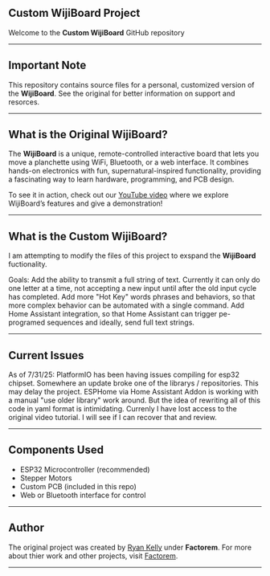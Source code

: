 ## Custom WijiBoard Project

Welcome to the **Custom WijiBoard** GitHub repository

---

## Important Note

This repository contains source files for a personal, customized version of the **WijiBoard**. See the original for better information on support and resorces.

---

## What is the Original WijiBoard?

The **WijiBoard** is a unique, remote-controlled interactive board that lets you move a planchette using WiFi, Bluetooth, or a web interface. It combines hands-on electronics with fun, supernatural-inspired functionality, providing a fascinating way to learn hardware, programming, and PCB design.

To see it in action, check out our [YouTube video](https://youtu.be/cnTcyXp5cuc?si=UInx9ra7MZg4BWGi) where we explore WijiBoard’s features and give a demonstration!

---

## What is the Custom WijiBoard?

I am attempting to modify the files of this project to exspand the **WijiBoard** fuctionality.

Goals:
Add the ability to transmit a full string of text. Currently it can only do one letter at a time, not accepting a new input until after the old input cycle has completed.
Add more "Hot Key" words phrases and behaviors, so that more complex behavior can be automated with a single command.
Add Home Assistant integration, so that Home Assistant can trigger pe-programed sequences and ideally, send full text strings.

---

## Current Issues

As of 7/31/25: 
PlatformIO has been having issues compiling for esp32 chipset. Somewhere an update broke one of the librarys / repositories. This may delay the project.
ESPHome via Home Assistant Addon is working with a manual "use older library" work around. But the idea of rewriting all of this code in yaml format is intimidating.
Currenly I have lost access to the original video tutorial. I will see if I can recover that and review.

---

## Components Used

- ESP32 Microcontroller (recommended)
- Stepper Motors
- Custom PCB (included in this repo)
- Web or Bluetooth interface for control

---

## Author

The original project was created by [Ryan Kelly](https://www.thebetterryankelly.com/) under **Factorem**. For more about thier work and other projects, visit [Factorem](https://factorem.io/).

---
